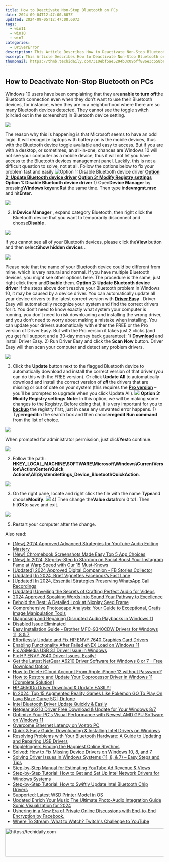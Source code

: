 ```yaml
---
title: How to Deactivate Non-Stop Bluetooth on PCs
date: 2024-09-04T12:47:00.607Z
updated: 2024-09-05T12:47:00.607Z
tags:
  - win11
  - win10
  - win7
categories:
  - DriverError
description: This Article Describes How to Deactivate Non-Stop Bluetooth on PCs
excerpt: This Article Describes How to Deactivate Non-Stop Bluetooth on PCs
thumbnail: https://thmb.techidaily.com/310ebf5ae5294b3c09bff886e3c558b63079bc0b815690abddeb6c6ade1d7933.JPG
---
```


## How to Deactivate Non-Stop Bluetooth on PCs

Windows 10 users have been complaining that they are**unable to turn off**the Bluetooth connection even when they don’t want to use their Bluetooth devices, for instance, when they are in a neighborhood where there are so many Bluetooth devices detected. They cannot see the toggle switch (circled out in the screenshot) in Bluetooth device setting.

![](https://images.drivereasy.com/wp-content/uploads/2016/11/manage-bluetooth-devices.jpg)

The reason why this is happening is that Microsoft seems to have an odd logic. It will recognize laptops with battery on is the mobile devices, thus with the Bluetooth device toggle available and easy to access. But if you are with a desktop, or sometimes, an all-in-one, chances are Windows 10 will not see your computer as a mobile device, thus it will not let you have access to the Bluetooth devices management panel. Luckily, this is not a difficult question to solve, not at all. Follow the options below to fix your problem fast and easily ![**Option 1: Disable Bluetooth device driver**](https://boody-eco-wear.pxf.io/qyo4oo) [**Option 2: Update Bluetooth device driver**](https://propmoneyinc.pxf.io/q4jzdy) [**Option 3: Modify Registry settings**](https://united.elfm.net/zqobdx)   **Option 1: Disable Bluetooth device driver** 1) Open**Device Manager** by pressing**Windows key**and**R**at the same time. Then type in**devmgmt.msc** and hit**Enter**.

![](https://images.drivereasy.com/wp-content/uploads/2016/11/devmgmt-msc.png)

 2) In**Device Manager** , expand category Bluetooth, then right click the Bluetooth device that you want to temporarily disconnect and choose**Disable** .

![](https://images.drivereasy.com/wp-content/uploads/2016/11/disable-bluetooth-device-manager.jpg)

 If you cannot see all of your Bluetooth devices, please click the**View** button and then select**Show hidden devices** .

![](https://images.drivereasy.com/wp-content/uploads/2016/11/show-hidden-devices.png)

 Please note that the name of your Bluetooth device could be different from mine, which is very natural and normal. If you have multiple Bluetooth devices, you might see other options here. The procedure is the same, just right click them and**Disable** them.   **Option 2: Update Bluetooth device driver** If the steps above don’t resolve your Bluetooth problem in Windows 10, it may be caused by a device driver.  You can automatically update all your device drivers to the latest correct version with **[Driver Easy](https://tools.techidaily.com/drivereasy/download/)**  .  Driver Easy will automatically recognize your system and find the correct drivers for it. You don’t need to know exactly what system your computer is running, you don’t need to risk downloading and installing the wrong driver, and you don’t need to worry about making a mistake when installing. You can update your drivers automatically with either the FREE or the Pro version of Driver Easy. But with the Pro version it takes just 2 clicks (and you get full support and a 30-day money back guarantee): 1) **[Download](https://tools.techidaily.com/drivereasy/download/)**  and install Driver Easy. 2) Run Driver Easy and click the **Scan Now**  button. Driver Easy will then scan your computer and detect any problem drivers.

![](https://images.drivereasy.com/wp-content/uploads/2017/06/img_594b60655cf90.png)

3) Click the **Update** button next to the flagged Bluetooth device to automatically download and install the correct version of that driver (you can do this with the FREE version). Or click **Update All** to automatically download and install the correct version of **_all_**  the drivers that are missing or out of date on your system (this requires the [**Pro version**](https://tools.techidaily.com/drivereasy/download/)  – you’ll be prompted to upgrade when you click Update All). ![](https://images.drivereasy.com/wp-content/uploads/2017/04/img_58e613efeb2c3.jpg)   **Option 3: Modify Registry settings** **Note**: In this option, we will be making some changes to the Registry. Before doing that, it is very important for you to [**backup**](https://tools.techidaily.com/drivereasy/download/) the registry first, just in case any unwanted error happens. 1) Type**regedit**in the search box and then choose**regedit Run command** from the list of choice.

![](https://images.drivereasy.com/wp-content/uploads/2016/11/regedit-run-command.png)

When prompted for administrator permission, just click**Yes**to continue.

![](https://images.drivereasy.com/wp-content/uploads/2016/11/uac.png)

2) Follow the path:   **HKEY\_LOCAL\_MACHINE\\SOFTWARE\\Microsoft\\Windows\\CurrentVersion\\ActionCenter\\Quick Actions\\All\\SystemSettings\_Device\_BluetoothQuickAction**.

![](https://images.drivereasy.com/wp-content/uploads/2016/11/hkey_local_machinesoftwaremicrosoftwindowscurrentversionactioncenterquick-actionsallsystemsettings_device_bluetoothquickaction.png)

3) On the right pane, locate and right click the file with the name **Type**and choose**Modify**. ![](https://images.drivereasy.com/wp-content/uploads/2016/11/modify-value.png) 4) Then change the**Value data**from 0 to**1**. Then hit**OK**to save and exit.

![](https://images.drivereasy.com/wp-content/uploads/2016/11/value-data.png)

5) Restart your computer after the change.

<ins class="adsbygoogle"
     style="display:block"
     data-ad-format="autorelaxed"
     data-ad-client="ca-pub-7571918770474297"
     data-ad-slot="1223367746"></ins>



<ins class="adsbygoogle"
     style="display:block"
     data-ad-client="ca-pub-7571918770474297"
     data-ad-slot="8358498916"
     data-ad-format="auto"
     data-full-width-responsive="true"></ins>



<span class="atpl-alsoreadstyle">Also read:</span>
<div><ul>
<li><a href="https://youtube-sure.techidaily.com/024-approved-advanced-strategies-for-youtube-audio-editing-mastery/"><u>[New] 2024 Approved  Advanced Strategies for YouTube Audio Editing Mastery</u></a></li>
<li><a href="https://remote-screen-capture.techidaily.com/new-chromebook-screenshots-made-easy-top-5-app-choices/"><u>[New] Chromebook Screenshots Made Easy  Top 5 App Choices</u></a></li>
<li><a href="https://instagram-clips.techidaily.com/new-in-2024-step-by-step-to-stardom-on-social-boost-your-instagram-fame-at-warp-speed-with-our-15-must-knows/"><u>[New] In 2024, Step-by-Step to Stardom on Social  Boost Your Instagram Fame at Warp Speed with Our 15 Must-Knows</u></a></li>
<li><a href="https://facebook-clips.techidaily.com/updated-2024-approved-digital-companion-fb-stories-collector/"><u>[Updated] 2024 Approved  Digital Companion - FB Stories Collector</u></a></li>
<li><a href="https://facebook-video-content.techidaily.com/updated-in-2024-brief-vignettes-facebooks-fast-lane/"><u>[Updated] In 2024, Brief Vignettes  Facebook’s Fast Lane</u></a></li>
<li><a href="https://screen-recording.techidaily.com/updated-in-2024-essential-strategies-preserving-whatsapp-call-recordings/"><u>[Updated] In 2024, Essential Strategies  Preserving WhatsApp Call Recordings</u></a></li>
<li><a href="https://fox-links.techidaily.com/updated-unveiling-the-secrets-of-crafting-perfect-audio-for-videos/"><u>[Updated] Unveiling the Secrets of Crafting Perfect Audio for Videos</u></a></li>
<li><a href="https://extra-support.techidaily.com/2024-approved-speaking-words-into-sound-your-pathway-to-excellence/"><u>2024 Approved  Speaking Words Into Sound  Your Pathway to Excellence</u></a></li>
<li><a href="https://driver-error.techidaily.com/behold-the-best-a-detailed-look-at-nixplay-seed-frame/"><u>Behold the Best: A Detailed Look at Nixplay Seed Frame</u></a></li>
<li><a href="https://buynow-info.techidaily.com/comprehensive-photoscape-analysis-your-guide-to-exceptional-gratis-image-manipulation-tools/"><u>Comprehensive Photoscape Analysis: Your Guide to Exceptional, Gratis Image Manipulation Tools</u></a></li>
<li><a href="https://sound-issues.techidaily.com/diagnosing-and-repairing-disrupted-audio-playbacks-in-windows-11/"><u>Diagnosing and Repairing Disrupted Audio Playbacks in Windows 11</u></a></li>
<li><a href="https://driver-error.techidaily.com/disabled-issue-eliminated/"><u>Disabled Issue Eliminated</u></a></li>
<li><a href="https://driver-error.techidaily.com/easy-installation-guide-brother-mfc-9340cdw-drivers-for-windows-11-8-and-7/"><u>Easy Installation Guide - Brother MFC-9340CDW Drivers for Windows 11, 8 & 7</u></a></li>
<li><a href="https://driver-error.techidaily.com/effortlessly-update-and-fix-hp-envy-7640-graphics-card-drivers/"><u>Effortlessly Update and Fix HP ENVY 7640 Graphics Card Drivers</u></a></li>
<li><a href="https://driver-error.techidaily.com/enabling-functionality-after-failed-enex-load-on-windows-11/"><u>Enabling Functionality After Failed eNEX Load on Windows 11</u></a></li>
<li><a href="https://driver-error.techidaily.com/fix-asmedia-usb-31-driver-issue-in-windows/"><u>Fix ASMedia USB 3.1 Driver Issue in Windows</u></a></li>
<li><a href="https://driver-error.techidaily.com/fix-hp-envy-7640-driver-issues-easily/"><u>Fix HP ENVY 7640 Driver Issues. Easily!</u></a></li>
<li><a href="https://driver-error.techidaily.com/get-the-latest-netgear-a6210-driver-software-for-windows-8-or-7-free-download-option/"><u>Get the Latest NetGear A6210 Driver Software for Windows 8 or 7 - Free Download Option</u></a></li>
<li><a href="https://apple-account.techidaily.com/how-to-delete-icloud-account-from-apple-iphone-12-without-password-by-drfone-ios/"><u>How to Delete iCloud Account From Apple iPhone 12 without Password?</u></a></li>
<li><a href="https://driver-error.techidaily.com/how-to-restore-and-update-your-coprocessor-driver-in-windows-11-complete-solution/"><u>How to Restore and Update Your Coprocessor Driver in Windows 11 [Complete Solution]</u></a></li>
<li><a href="https://driver-error.techidaily.com/hp-4650dn-driver-download-and-update-easily/"><u>HP 4650Dn Driver Download & Update EASILY!</u></a></li>
<li><a href="https://android-pokemon-go.techidaily.com/in-2024-top-15-augmented-reality-games-like-pokemon-go-to-play-on-lava-blaze-curve-5g-drfone-by-drfone-virtual-android/"><u>In 2024, Top 15 Augmented Reality Games Like Pokémon GO To Play On Lava Blaze Curve 5G | Dr.fone</u></a></li>
<li><a href="https://driver-error.techidaily.com/intel-bluetooth-driver-update-quickly-and-easily/"><u>Intel Bluetooth Driver Update Quickly & Easily</u></a></li>
<li><a href="https://driver-error.techidaily.com/netgear-a6210-driver-free-download-and-update-for-your-windows-87/"><u>Netgear a6210 Driver Free Download & Update for Your Windows 8/7</u></a></li>
<li><a href="https://driver-error.techidaily.com/optimize-your-pcs-visual-performance-with-newest-amd-gpu-software-on-windows-11/"><u>Optimize Your PC's Visual Performance with Newest AMD GPU Software on Windows 11</u></a></li>
<li><a href="https://driver-error.techidaily.com/overcome-ethernet-latency-on-vostro-pc/"><u>Overcome Ethernet Latency on Vostro PC</u></a></li>
<li><a href="https://driver-error.techidaily.com/quick-and-easy-guide-downloading-and-installing-intel-drivers-on-windows/"><u>Quick & Easy Guide: Downloading & Installing Intel Drivers on Windows</u></a></li>
<li><a href="https://driver-error.techidaily.com/resolving-problems-with-your-bluetooth-hardware-a-guide-to-updating-and-repairing-usb-drivers/"><u>Resolving Problems with Your Bluetooth Hardware: A Guide to Updating and Repairing USB Drivers</u></a></li>
<li><a href="https://extra-resources.techidaily.com/rippleringers-finding-the-happiest-online-rhythms/"><u>RippleRingers  Finding the Happiest Online Rhythms</u></a></li>
<li><a href="https://driver-error.techidaily.com/solved-how-to-fix-missing-device-drivers-on-windows-10-8-and-7/"><u>Solved: How to Fix Missing Device Drivers on Windows 10, 8, and 7</u></a></li>
<li><a href="https://driver-error.techidaily.com/solving-driver-issues-in-windows-systems-11-8-and-7-easy-steps-and-tips/"><u>Solving Driver Issues in Windows Systems (11, 8, & 7) – Easy Steps and Tips</u></a></li>
<li><a href="https://youtube-sure.techidaily.com/by-step-manual-for-estimating-youtube-ad-revenue-and-views/"><u>Step-by-Step Manual for Estimating YouTube Ad Revenue & Views</u></a></li>
<li><a href="https://driver-error.techidaily.com/step-by-step-tutorial-how-to-get-and-set-up-intel-network-drivers-for-windows-systems/"><u>Step-by-Step Tutorial: How to Get and Set Up Intel Network Drivers for Windows Systems</u></a></li>
<li><a href="https://driver-error.techidaily.com/step-by-step-tutorial-how-to-swiftly-update-intel-bluetooth-chip-drivers/"><u>Step-by-Step Tutorial: How to Swiftly Update Intel Bluetooth Chip Drivers</u></a></li>
<li><a href="https://driver-error.techidaily.com/supported-latest-wsd-printer-model-in-os/"><u>Supported: Latest WSD Printer Model in OS</u></a></li>
<li><a href="https://audio-editing.techidaily.com/updated-enrich-your-music-the-ultimate-photo-audio-integration-guide-sonic-visualization-for-2024/"><u>Updated Enrich Your Music The Ultimate Photo-Audio Integration Guide Sonic Visualization for 2024</u></a></li>
<li><a href="https://facebook.techidaily.com/ushering-in-a-new-era-of-private-online-discussions-with-end-to-end-encryption-by-facebook/"><u>Ushering in a New Era of Private Online Discussions with End-to-End Encryption by Facebook.</u></a></li>
<li><a href="https://extra-resources.techidaily.com/where-to-stream-what-to-watch-twitchs-challenge-to-youtube/"><u>Where To Stream, What to Watch? Twitch's Challenge to YouTube</u></a></li>
</ul></div>

<!-- affiliate ads begin -->
<a href="https://imp.i357552.net/c/5597632/999558/11832" target="_top" id="999558">
  <img src="//a.impactradius-go.com/display-ad/11832-999558" border="0" alt="https://techidaily.com" width="728" height="90"/>
</a>
<img height="0" width="0" src="https://imp.i357552.net/i/5597632/999558/11832" style="position:absolute;visibility:hidden;" border="0" />
<!-- affiliate ads end -->